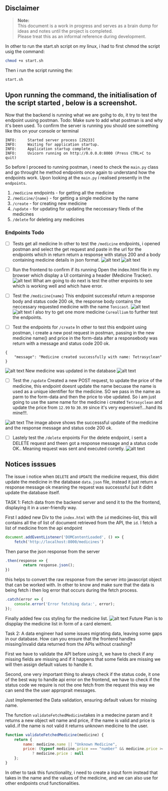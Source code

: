 ## Disclaimer

> **Note:**  
> This document is a work in progress and serves as a brain dump for ideas and notes until the project is completed.  
> Please treat this as an informal reference during development.

In other to run the start.sh script on my linux, i had to first chmod the script usig the command: 
```sh
chmod +x start.sh
```
Then i run the script running the:
```sh
start.sh
```
Upon running the command, the initialisation of the script started , below is a screenshot.
---
Now that the backend is running what we are goihg to do, it try to test the endpoint uusing postman. 
Todo: Make sure to add what postman is and why it's been used.
To confirm the server is running you should see something like this on your console or terminal
```
INFO:     Started server process [29233]
INFO:     Waiting for application startup.
INFO:     Application startup complete.
INFO:     Uvicorn running on http://0.0.0.0:8000 (Press CTRL+C to quit)
```
So before I proceed to running postman, i need to check the `main.py` class and go throught he method endpoints once again to understand how the endpoints work.
Upon looking at the `main.py` i realised presently in the `endpoints`.
1. `/medicine` endpoints - for getting all the medicine 
2. `/medicine/{name}` - for getting a single medicine by the name
3. `/create` - for creating new medicine
4. `/update` - for updating for updating the neccessary fileds of the medicines
5. `/delete` for deleting any medicines

### Endpoints Todo

- [ ] Tests get all medicine
In other to test the `/medicine` endpoints, i opened postman and select the get request and paste in the url for the endpoints which in return return a response with status 200 and a body containing medicine details in json format. 
![alt text](assets/image.png)
![alt text](assets/3_all_medicine.png)

-[ ] Run the frontend to confirm if its running
Open the index.html file in my browser which display a UI containing a header (Medicine Tracker).
![alt text](assets/2.png)
What am going to do next is test the other enpoints to see which is working well and which have error.
- [ ] Test the `/medicine{name}` 
This endpoint successful return a response body and status code 200 ok, the response body contains the neccessary requested medicine with the name `Tonicast`.
![alt text](assets/getmedbyname.png)
![alt text](assets/getmedbyname02.png)
I also try to get one more medicine `Cureallium` to further test the endpoints.
- [ ] Test the endpoints for `/create`
In other to test this endpoint using postman, i create a new post request in postman, passing in the new medicine name() and price in the form-data after a responsebody was return with a message and status code 200 ok.
```http
{
    "message": "Medicine created successfully with name: Tetrasyclean"
}
```
![alt text](assets/createmed.png)
New medicine was updated in the database
![alt text](assets/createmed2.png)
- [ ] Test the `/update` 
Created a new POST request, to update the price of the medicine, this endpoint doesnt update the name becuase the name is used as a unique identifier for the medicine. 
SO we pass in the name as parm to the form-data and then the price to vbe updated.
So i am just going to use the same name for the medicine i created `Tetrasyclean` and update the price from `12.99` to `30.99` since it's very expensive!!...hand its mine!!!.

![alt text](assets/updatemed.png)
The image above shows the successsful update of the medicine and the response message and status code 200 ok.
- [ ] Lastely test the `/delete` enpoints
For the delete endpoint, i sent a DELETE request and theen got a response message and a status code OK.. Meaning request was sent and executed corretly.
![alt text](assets/deletemed.png)

## Notices isssues
The issue i notice when `DELETE` and `UPDATE` the medicine request, this didnt update the medicine in the database `data.json` file, instead it just return a response message ok meaning the request was successsful but it didnt update the database itself.

TASK 1: Fetch data from the backend server and send it to the the frontend, displaying it in a user-friendly way.

First I added new Div to the `index.html` with the `id` medicines-list, this will contains all the of list of document retrieved from the API, the `id`. I fetch a list of medicine from the api endpoint
```js
document.addEventListener('DOMContentLoaded', () => {
    fetch('http://localhost:8000/medicines')
```
Then parse the json response from the server
```js
.then(response => {
        return response.json();
})
```
this helps to convert the raw response from the server into javascript object that can be worked with. In other to know and make sure that the data is being fetch i then log error that occurs during the fetch process.

```js
.catch(error => {
    console.error('Error fetching data:', error);
});
```
Finally added few css styling for the medicine list.
![alt text](assets/medicinelistui.png)
Future Plan is to dispplay the medicine list in form of a card element.

Task 2: A data engineer had some issues migrating data, leaving some gaps in our database. How can you ensure that the frontend handles missing/invalid data returned from the APIs without crashing?

First we have to validate the API before using it, we have to check if any missing fields are missing and if it happens that some fields are missing we will then assign default values to handle it.

Second, one very important thing to always check if the status code, it one of the best way to handle api error on the frontend, we have to check if the status code we require is not the one fetch from the request this way we can send the the user approprait messages.

Just Implemented the Data validation, ensuring default values for missing name.

The function `validateFetchedMedicine`takes in a medecine param and it returns a new object wit name and price, if the name is valid and price is valid..if the name is not valid it returns unknown medicine to the user.
```js
function validateFetchedMedicine(medicine) {
    return {
        name: medicine.name || "Unknown Medicine",
        price: (typeof medicine.price === "number" && medicine.price >= 0)
            ? medicine.price : null
    };
}
```
In other to task this functionality, i need to create a input form instead that takes in the name and the values of the medicine, and we can also use for other endpoints crud functionalities.